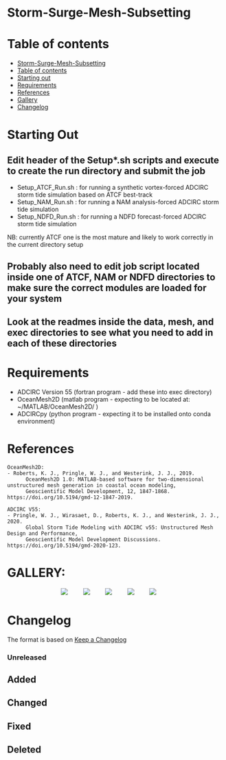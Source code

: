 # Storm-Surge-Mesh-Subsetting

Table of contents
=================

<!--ts-->
   * [Storm-Surge-Mesh-Subsetting](#storm-surge-mesh-subsetting)
   * [Table of contents](#table-of-contents)
   * [Starting out](#starting-out)
   * [Requirements](#requirements)
   * [References](#references)
   * [Gallery](#gallery)
   * [Changelog](#changelog)
<!--te-->

Starting Out
============

## Edit header of the Setup*.sh scripts and execute to create the run directory and submit the job 
- Setup_ATCF_Run.sh : for running a synthetic vortex-forced ADCIRC storm tide simulation based on ATCF best-track
- Setup_NAM_Run.sh : for running a NAM analysis-forced ADCIRC storm tide simulation
- Setup_NDFD_Run.sh : for running a NDFD forecast-forced ADCIRC storm tide simulation

NB: currently ATCF one is the most mature and likely to work correctly in the current directory setup

## Probably also need to edit job script located inside one of ATCF, NAM or NDFD directories to make sure the correct modules are loaded for your system 

## Look at the readmes inside the data, mesh, and exec directories to see what you need to add in each of these directories

Requirements
==============

- ADCIRC Version 55 (fortran program - add these into exec directory)
- OceanMesh2D (matlab program - expecting to be located at: ~/MATLAB/OceanMesh2D/ )
- ADCIRCpy (python program - expecting it to be installed onto conda environment)

References
==============

```
OceanMesh2D:
- Roberts, K. J., Pringle, W. J., and Westerink, J. J., 2019.
      OceanMesh2D 1.0: MATLAB-based software for two-dimensional unstructured mesh generation in coastal ocean modeling,
      Geoscientific Model Development, 12, 1847-1868. https://doi.org/10.5194/gmd-12-1847-2019.

ADCIRC V55:
- Pringle, W. J., Wirasaet, D., Roberts, K. J., and Westerink, J. J., 2020.
      Global Storm Tide Modeling with ADCIRC v55: Unstructured Mesh Design and Performance,
      Geoscientific Model Development Discussions. https://doi.org/10.5194/gmd-2020-123.
```

GALLERY:
=========

<p align="center">
  <img src = "imgs/VizGilgo.png"> &nbsp &nbsp &nbsp &nbsp
  <img src = "imgs/Example1.png"> &nbsp &nbsp &nbsp &nbsp
  <img src = "imgs/nesting.png"> &nbsp &nbsp &nbsp &nbsp
  <img src = "imgs/ResoNA.png"> &nbsp &nbsp &nbsp &nbsp
  <img src = "imgs/Globalocean.jpg"> &nbsp &nbsp &nbsp &nbsp
</p>

Changelog
=========

The format is based on [Keep a Changelog](https://keepachangelog.com/en/1.0.0/)

### Unreleased

## Added

## Changed

## Fixed

## Deleted
